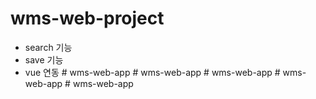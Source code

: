 ﻿# wms-web-project


- search 기능 
- save 기능
- vue 연동
#   w m s - w e b - a p p  
 #   w m s - w e b - a p p  
 #   w m s - w e b - a p p  
 #   w m s - w e b - a p p  
 #   w m s - w e b - a p p  
 